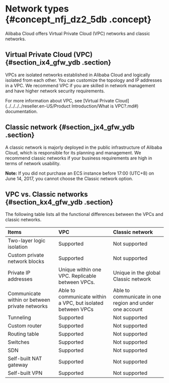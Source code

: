 # Network types {#concept_nfj_dz2_5db .concept}

Alibaba Cloud offers Virtual Private Cloud \(VPC\) networks and classic networks.

## Virtual Private Cloud \(VPC\) {#section_ix4_gfw_ydb .section}

VPCs are isolated networks established in Alibaba Cloud and logically isolated from each other. You can customize the topology and IP addresses in a VPC. We recommend VPC if you are skilled in network management and have higher network security requirements.

For more information about VPC, see [Virtual Private Cloud](../../../../reseller.en-US/Product Introduction/What is VPC?.md#) documentation.

## Classic network {#section_jx4_gfw_ydb .section}

A classic network is majorly deployed in the public infrastructure of Alibaba Cloud, which is responsible for its planning and management. We recommend classic networks if your business requirements are high in terms of network usability.

**Note:** If you did not purchase an ECS instance before 17:00 \(UTC+8\) on June 14, 2017, you cannot choose the Classic network option.

## VPC vs. Classic networks {#section_kx4_gfw_ydb .section}

The following table lists all the functional differences between the VPCs and classic networks.

|Items|VPC|Classic network|
|:----|:--|:--------------|
|Two-layer logic isolation|Supported|Not supported|
|Custom private network blocks|Supported|Not supported|
|Private IP addresses|Unique within one VPC. Replicable between VPCs.|Unique in the global Classic network|
|Communicate within or between private networks|Able to communicate within a VPC, but isolated between VPCs|Able to communicate in one region and under one account|
|Tunneling|Supported|Not supported|
|Custom router|Supported|Not supported|
|Routing table|Supported|Not supported|
|Switches|Supported|Not supported|
|SDN|Supported|Not supported|
|Self-built NAT gateway|Supported|Not supported|
|Self-built VPN|Supported|Not supported|

